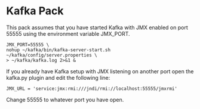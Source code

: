 # Kafka Pack


This pack assumes that you have started Kafka with JMX enabled on port 55555 using the environment variable JMX_PORT.

```
JMX_PORT=55555 \
nohup ~/kafka/bin/kafka-server-start.sh ~/kafka/config/server.properties \
> ~/kafka/kafka.log 2>&1 &
```

If you already have Kafka setup with JMX listening on another port open the kafka.py plugin and edit the following line:

```
JMX_URL = 'service:jmx:rmi:///jndi/rmi://localhost:55555/jmxrmi'
```

Change 55555 to whatever port you have open.
